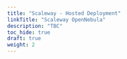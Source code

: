 ```yaml
---
title: "Scaleway - Hosted Deployment"
linkTitle: "Scaleway OpenNebula"
description: "TBC"
toc_hide: true
draft: true
weight: 2
---
```

